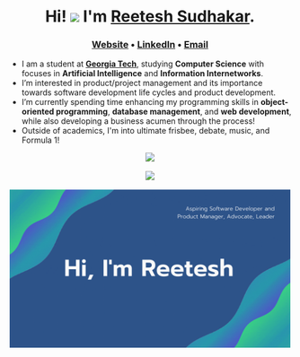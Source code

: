 <h1 align="center">  Hi! <img src="https://media.giphy.com/media/hvRJCLFzcasrR4ia7z/giphy.gif" width="35px"> I'm <a href="https://reeteshsudhakar.com">Reetesh Sudhakar</a>.</h1>
<h3 align="center">
  <a href="https://www.reeteshsudhakar.com">Website</a> •
  <a href="https://www.linkedin.com/in/reeteshsudhakar/">LinkedIn</a> •
  <a href="mailto:rsudhakar9@gatech.edu">Email</a>
</h3>


- I am a student at [**Georgia Tech**](https://gatech.edu), studying **Computer Science** with focuses in **Artificial Intelligence** and **Information Internetworks**. 
- I’m interested in product/project management and its importance towards software development life cycles and product development. 
- I’m currently spending time enhancing my programming skills in **object-oriented programming**, **database management**, and **web development**, while also developing a business acumen through the process! 
- Outside of academics, I'm into ultimate frisbee, debate, music, and Formula 1!

<p align="center"> 
  <img src = "https://github-readme-stats.vercel.app/api/top-langs/?username=reeteshsudhakar&layout=compact&title_color=007bff&text_color=e7e7e7&icon_color=007bff&bg_color=171c28&count_private=true">
</p>
<p align="center">
   <img src = "https://github-readme-stats.vercel.app/api?username=reeteshsudhakar&show_icons=true&theme=tokyonight&include_all_commits=true&count_private=true&custom_title=What I'm Up To&hide=stars&count_private=true">
</p>
<p align="center">
  <img src="images/introduction.gif" style="width:500px">
</p>

<!---
reeteshsudhakar/reeteshsudhakar is a ✨ special ✨ repository because its `README.md` (this file) appears on your GitHub profile.
You can click the Preview link to take a look at your changes.
--->
